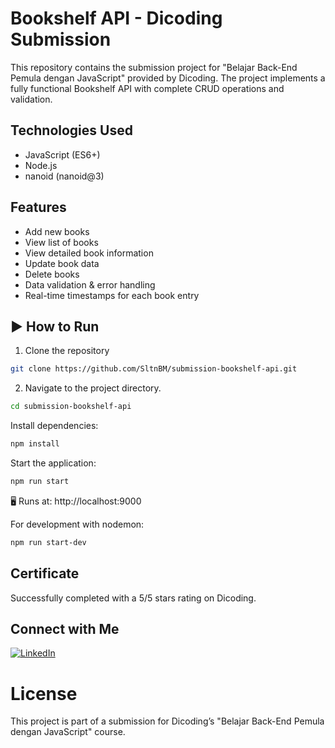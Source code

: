 # Bookshelf API - Dicoding Submission
This repository contains the submission project for "Belajar Back-End Pemula dengan JavaScript" provided by Dicoding.
The project implements a fully functional Bookshelf API with complete CRUD operations and validation.

## Technologies Used
- JavaScript (ES6+)
- Node.js
- nanoid (nanoid@3)

## Features
- Add new books
- View list of books
- View detailed book information
- Update book data
- Delete books
- Data validation & error handling
- Real-time timestamps for each book entry

## ▶️ How to Run
1. Clone the repository
```bash
git clone https://github.com/SltnBM/submission-bookshelf-api.git
```
2.  Navigate to the project directory.
```bash
cd submission-bookshelf-api
```

Install dependencies:
```bash
npm install
```
Start the application:

```bash
npm run start
```

🖥️ Runs at: http://localhost:9000

For development with nodemon:
```bash
npm run start-dev
```

## Certificate
Successfully completed with a 5/5 stars rating on Dicoding.

## Connect with Me
[![LinkedIn](https://img.shields.io/badge/LinkedIn-Sultan%20Badra-blue?logo=linkedin&logoColor=white&style=flat-square)](https://www.linkedin.com/in/sultan-badra)

# License
This project is part of a submission for Dicoding’s "Belajar Back-End Pemula dengan JavaScript" course.